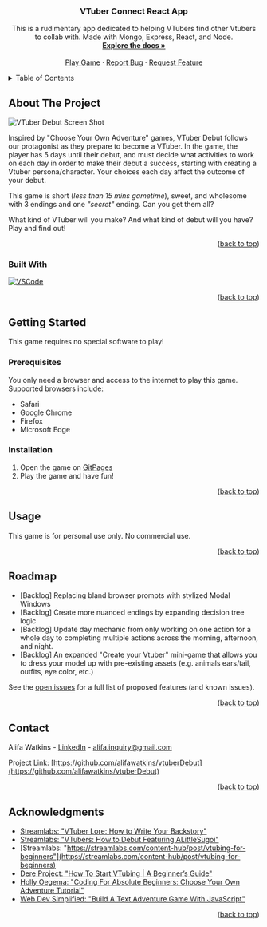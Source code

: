 <div align="center">

<h3 align="center">VTuber Connect React App</h3>

  <p align="center">
    This is a rudimentary app dedicated to helping VTubers find other Vtubers to collab with. Made with Mongo, Express, React, and Node. 
    <br />
    <a href="https://github.com/alifawatkins/vtuber-connect.git"><strong>Explore the docs »</strong></a>
    <br />
    <br />
    <a href="https://alifawatkins.github.io/vtuberDebut/">Play Game</a>
    ·
    <a href="https://github.com/github_username/repo_name/issues">Report Bug</a>
    ·
    <a href="https://github.com/github_username/repo_name/issues">Request Feature</a>
  </p>
</div>



<!-- TABLE OF CONTENTS -->
<details>
  <summary>Table of Contents</summary>
  <ol>
    <li>
      <a href="#about-the-project">About The Project</a>
      <ul>
        <li><a href="#built-with">Built With</a></li>
      </ul>
    </li>
    <li>
      <a href="#getting-started">Getting Started</a>
      <ul>
        <li><a href="#prerequisites">Prerequisites</a></li>
        <li><a href="#installation">Installation</a></li>
      </ul>
    </li>
    <li><a href="#usage">Usage</a></li>
    <li><a href="#roadmap">Roadmap</a></li>
    <li><a href="#contact">Contact</a></li>
    <li><a href="#acknowledgments">Acknowledgments</a></li>
  </ol>
</details>



<!-- ABOUT THE PROJECT -->
## About The Project
![VTuber Debut Screen Shot][vtuberscreenshot]

Inspired by "Choose Your Own Adventure" games, VTuber Debut follows our protagonist as they prepare to become a VTuber. In the game, the player has 5 days until their debut, and must decide what activities to work on each day in order to make their debut a success, starting with creating a Vtuber persona/character. Your choices each day affect the outcome of your debut. 

This game is short (*less than 15 mins gametime*), sweet, and wholesome with 3 endings and one *"secret"* ending. Can you get them all?

What kind of VTuber will you make? And what kind of debut will you have? Play and find out!



<p align="right">(<a href="#readme-top">back to top</a>)</p>



### Built With

[![VSCode][VSCode.com]][VSCode-url]

<p align="right">(<a href="#readme-top">back to top</a>)</p>



<!-- GETTING STARTED -->
## Getting Started

This game requires no special software to play! 

### Prerequisites

You only need a browser and access to the internet to play this game. Supported browsers include: 
* Safari
* Google Chrome
* Firefox 
* Microsoft Edge

### Installation

1. Open the game on [GitPages](https://alifawatkins.github.io/vtuberDebut/)
2. Play the game and have fun!

<p align="right">(<a href="#readme-top">back to top</a>)</p>



<!-- USAGE EXAMPLES -->
## Usage

This game is for personal use only. No commercial use. 


<p align="right">(<a href="#readme-top">back to top</a>)</p>



<!-- ROADMAP -->
## Roadmap

- [Backlog] Replacing bland browser prompts with stylized Modal Windows
- [Backlog] Create more nuanced endings by expanding decision tree logic 
- [Backlog] Update day mechanic from only working on one action for a whole day to completing multiple actions across the morning, afternoon, and night. 
- [Backlog] An expanded "Create your Vtuber" mini-game that allows you to dress your model up with pre-existing assets (e.g. animals ears/tail, outfits, eye color, etc.)

See the [open issues](https://github.com/alifawatkins/repo_name/issues) for a full list of proposed features (and known issues).

<p align="right">(<a href="#readme-top">back to top</a>)</p>


<!-- CONTACT -->
## Contact

Alifa Watkins - [LinkedIn](https://www.linkedin.com/in/alifawatkins/) - alifa.inquiry@gmail.com

Project Link: [https://github.com/alifawatkins/vtuberDebut](https://github.com/alifawatkins/vtuberDebut)

<p align="right">(<a href="#readme-top">back to top</a>)</p>



<!-- ACKNOWLEDGMENTS -->
## Acknowledgments

* [Streamlabs: "VTuber Lore: How to Write Your Backstory"](https://streamlabs.com/content-hub/post/vtuber-lore-how-to-write-your-backstory)
* [Streamlabs: "VTubers: How to Debut Featuring ALittleSugoi"](https://streamlabs.com/content-hub/post/vtubers-how-to-debut-featuring-alittlesugoi)
* [Streamlabs: "https://streamlabs.com/content-hub/post/vtubing-for-beginners"](https://streamlabs.com/content-hub/post/vtubing-for-beginners)
* [Dere Project: "How To Start VTubing | A Beginner’s Guide"](https://dereproject.com/vtuber/how-to-start-vtubing-a-beginners-guide/#h-make-a-vtuber-debut)
* [Holly Oegema: "Coding For Absolute Beginners: Choose Your Own Adventure Tutorial"](https://medium.com/@heoegema/coding-for-absolute-beginners-choose-your-own-adventure-tutorial-3613182c6097)
* [Web Dev Simplified: "Build A Text Adventure Game With JavaScript"](https://www.youtube.com/watch?v=R1S_NhKkvGA)

<p align="right">(<a href="#readme-top">back to top</a>)</p>



<!-- MARKDOWN LINKS & IMAGES -->
<!-- https://www.markdownguide.org/basic-syntax/#reference-style-links -->

[VSCode.com]: https://cdn.discordapp.com/attachments/736004592139108455/1082450779895504956/Visual_Studio_Code.png
[VSCode-url]: https://code.visualstudio.com
[vtuberscreenshot]: https://raw.githubusercontent.com/alifawatkins/vtuberDebut/main/Assets/vtuberscreenshot.png